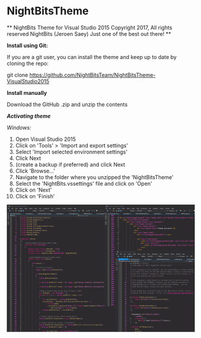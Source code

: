 # NightBitsTheme
**
NightBits Theme for Visual Studio 2015
Copyright 2017, All rights reserved
NightBits (Jeroen Saey)
Just one of the best out there!
**

**Install using Git:**

If you are a git user, you can install the theme and keep up to date by cloning the repo:

git clone https://github.com/NightBitsTeam/NightBitsTheme-VisualStudio2015

**Install manually**

Download the GitHub .zip and unzip the contents

<b><em>Activating theme</em></b>

<em>Windows:</em>


1. Open Visual Studio 2015
2. Click on 'Tools'  > 'Import and export settings'
3. Select 'Import selected environment settings'
4. Click Next
5. (create a backup if preferred) and click Next
6. Click 'Browse...'
7. Navigate to the folder where you unzipped the 'NightBitsTheme'
8. Select the 'NightBits.vssettings' file and click on 'Open'
9. Click on 'Next'
10. Click on 'Finish'

![preview](/visualstudio.png)